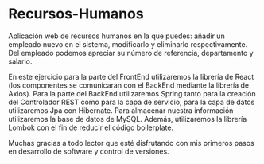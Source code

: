 # Recursos-Humanos
Aplicación web de recursos humanos en la que puedes: añadir un empleado nuevo en el sistema, modificarlo y eliminarlo respectivamente. Del empleado podemos apreciar su número de referencia, departamento y salario.

En este ejercicio para la parte del FrontEnd utilizaremos la librería de React (los componentes se comunicaran con el BackEnd mediante la librería de Axios). Para la parte del BackEnd utilizaremos Spring tanto para la creación del Controlador REST como para la capa de servicio, para la capa de datos utilizaremos Jpa con Hibernate. Para almacenar nuestra información utilizaremos la base de datos de MySQL. Además, utilizaremos la librería Lombok con el fin de reducir el código boilerplate.

Muchas gracias a todo lector que esté disfrutando con mis primeros pasos en desarrollo de software y control de versiones.

